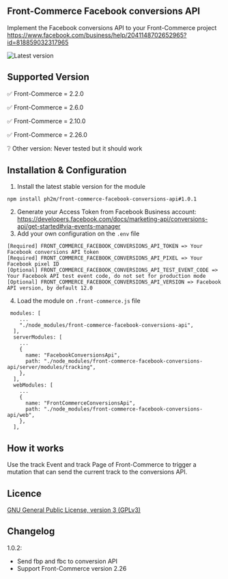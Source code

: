 Front-Commerce Facebook conversions API
-------
Implement the Facebook conversions API to your Front-Commerce project https://www.facebook.com/business/help/2041148702652965?id=818859032317965

![Latest version](https://img.shields.io/badge/latest-v1.0.1-red.svg)

Supported Version
------------
✅ Front-Commerce = 2.2.0

✅ Front-Commerce = 2.6.0

✅ Front-Commerce = 2.10.0

✅ Front-Commerce = 2.26.0

❔ Other version: Never tested but it should work

Installation & Configuration
------------
1. Install the latest stable version for the module
```
npm install ph2m/front-commerce-facebook-conversions-api#1.0.1
```
2. Generate your Access Token from Facebook Business account: https://developers.facebook.com/docs/marketing-api/conversions-api/get-started#via-events-manager
3. Add your own configuration on the `.env` file
```
[Required] FRONT_COMMERCE_FACEBOOK_CONVERSIONS_API_TOKEN => Your Facebook conversions API token
[Required] FRONT_COMMERCE_FACEBOOK_CONVERSIONS_API_PIXEL => Your Facebook pixel ID
[Optional] FRONT_COMMERCE_FACEBOOK_CONVERSIONS_API_TEST_EVENT_CODE => Your Facebook API test event code, do not set for production mode
[Optional] FRONT_COMMERCE_FACEBOOK_CONVERSIONS_API_VERSION => Facebook API version, by default 12.0
```
4. Load the module on `.front-commerce.js` file
```
 modules: [
    ...
    "./node_modules/front-commerce-facebook-conversions-api",
  ],
  serverModules: [
    ...
    {
      name: "FacebookConversionsApi",
      path: "./node_modules/front-commerce-facebook-conversions-api/server/modules/tracking",
    },
  ],
  webModules: [
    ...
    {
      name: "FrontCommerceConversionsApi",
      path: "./node_modules/front-commerce-facebook-conversions-api/web",
    },
  ],
```

How it works
------------
Use the track Event and track Page of Front-Commerce to trigger a mutation that can send the current track to the conversions API.


Licence
-------
[GNU General Public License, version 3 (GPLv3)](http://opensource.org/licenses/gpl-3.0)


Changelog
-------

1.0.2: 
- Send fbp and fbc to conversion API
- Support Front-Commerce version 2.26